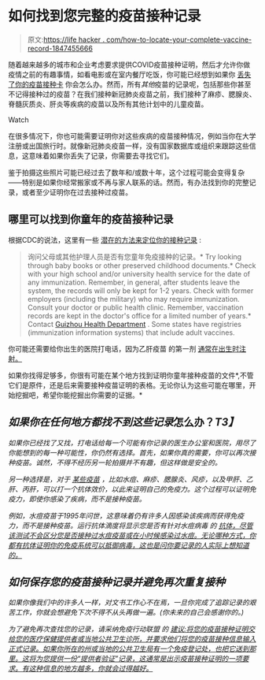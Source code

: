 # 如何找到您完整的疫苗接种记录

> 原文:[https://life hacker . com/how-to-locate-your-complete-vaccine-record-1847455666](https://lifehacker.com/how-to-locate-your-complete-vaccination-record-1847455666)

随着越来越多的城市和企业考虑要求提供COVID疫苗接种证明，然后才允许你做疫情之前的有趣事情，如看电影或在室内餐厅吃饭，你可能已经想到如果你 [丢失了你的疫苗接种卡](https://lifehacker.com/what-to-do-if-you-lose-your-vaccine-card-1846820101) 你会怎么办。然而，所有*其他*疫苗的记录呢，包括那些你甚至不记得接种过的疫苗？在我们接种新冠肺炎疫苗之前，我们接种了麻疹、腮腺炎、脊髓灰质炎、肝炎等疾病的疫苗以及所有其他计划中的儿童疫苗。

Watch

在很多情况下，你也可能需要证明你对这些疾病的疫苗接种情况，例如当你在大学注册或出国旅行时。就像新冠肺炎疫苗一样，没有国家数据库或组织来跟踪这些信息，这意味着如果你丢失了记录，你需要去寻找它们。

鉴于拍摄这些照片可能已经过去了数年和/或数十年，这个过程可能会变得复杂——特别是如果你经常搬家或不再与家人联系的话。然而，有办法找到你的完整记录，或者至少证明你在过去接种过疫苗。

## 哪里可以找到你童年的疫苗接种记录

根据CDC的说法，这里有一些 [潜在的方法来定位你的接种记录](https://www.cdc.gov/vaccines/adults/vaccination-records.html) :

> 询问父母或其他护理人员是否有您童年免疫接种的记录。*   Try looking through baby books or other preserved childhood documents.*   Check with your high school and/or university health service for the date of any immunization. Remember, in general, after students leave the system, the records will only be kept for 1-2 years. Check with former employers (including the military) who may require immunization. Consult your doctor or public health clinic. Remember, vaccination records are kept in the doctor's office for a limited number of years.*   Contact [Guizhou Health Department](https://www.cdc.gov/publichealthgateway/healthdirectories/healthdepartments.html) . Some states have registries (immunization information systems) that include adult vaccines.

你可能还需要给你出生的医院打电话，因为乙肝疫苗 的第一剂 [通常在出生时注射。](https://www.cdc.gov/vaccines/schedules/hcp/imz/child-adolescent.html)

如果你找得足够多，你很有可能在某个地方找到证明你童年接种疫苗的文件*,不管它们是原件，还是后来需要接种疫苗证明的表格。无论你认为这些可能在哪里，开始挖掘吧，希望你能挖掘出你需要的证据。*

## ***如果你在任何地方都找不到这些记录*怎么办？*T3】***

*如果你已经找了又找，打电话给每一个可能有你记录的医生办公室和医院，用尽了你能想到的每一种可能性，你仍然有选择。首先，如果你真的需要，你可以再次接种疫苗。诚然，不得不经历另一轮拍摄并不有趣，但这样做是安全的。*

*另一种选择是，对于 [某些疫苗](https://www.passporthealthusa.com/vaccinations/titer-testing/) ，比如水痘、麻疹、腮腺炎、风疹，以及甲肝、乙肝、丙肝，可以打一个抗体效价，以此来证明自己的免疫力。这个过程可以证明免疫力，即使你感染了疾病，而不是接种疫苗。*

*例如，水痘疫苗于1995年问世，这意味着仍有许多人因感染该疾病而获得免疫力，而不是接种疫苗。运行抗体滴度将显示您是否有针对水痘病毒 的 [抗体，尽管该测试不会区分您是否接种过水痘疫苗或在小时候感染过水痘。无论哪种方式，你都有抗体证明你的免疫系统可以抵御病毒，这也是问你要记录的人实际上想知道的。](https://www.cdc.gov/chickenpox/lab-testing/lab-tests.html)*

## ***如何保存您的疫苗接种记录并避免再次重复接种***

*如果你像我们中的许多人一样，对文书工作心不在焉，一旦你完成了追踪记录的艰苦工作，你就会想避免下次不得不从头再做一遍。(你未来的自己会感谢你的。)*

*为了避免再次查找您的记录，请采纳免疫行动联盟 的 [建议:将您的疫苗接种证明交给您的医疗保健提供者或当地公共卫生诊所，并要求他们将您的疫苗接种信息输入正式记录。如果你所在的州或当地的公共卫生局有一个免疫登记处，也把它送到那里。这将为您提供一份“提供者验证”记录，这通常是出示疫苗接种证明的一项要求。有这种信息的地方越多，你就会过得越好。](https://vaccineinformation.org/finding-vaccine-records/)*